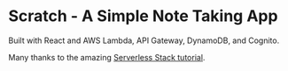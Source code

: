 # Scratch - A Simple Note Taking App

Built with React and AWS Lambda, API Gateway, DynamoDB, and Cognito.

Many thanks to the amazing [Serverless Stack tutorial](https://github.com/AnomalyInnovations/serverless-stack-com).
